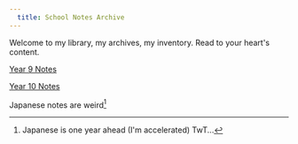 ```yaml
---
  title: School Notes Archive
---
```


Welcome to my library, my archives, my inventory. Read to your heart's content.

[Year 9 Notes](year-9.md)

[Year 10 Notes](year-10.md)

Japanese notes are weird[^1]

[^1]:Japanese is one year ahead (I'm accelerated) TwT...
